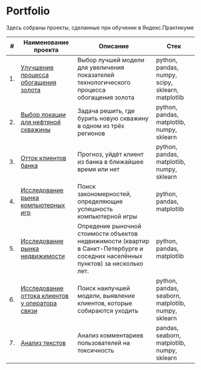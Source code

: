 # Portfolio

Здесь собраны проекты, сделанные при обучении в Яндекс.Практикуме

| #    | Наименование проекта                | Описание                                                     | Стек                                                         |
| ---- | ------------------------------------------------------------ | ------------------------------------------------------------ | ------------------------------------------------------------ |
| 1.   | [Улучшение процесса обогащения золота](https://github.com/NatalyYash/Portfolio/tree/5668b560fba163a54c90fcab42feaf48945a85db/Gold%20recovery) | Выбор лучшей модели для увеличения <br/>показателей технологического процесса <br/>обогащения золота | python, pandas, numpy, scipy, sklearn, matplotlib       |
| 2.   | [Выбор локации для нефтяной скважины](https://github.com/NatalyYash/Portfolio/tree/5668b560fba163a54c90fcab42feaf48945a85db/%D0%A1hoosing%20a%20location%20for%20an%20oil%20well) | Задача решить, где бурить новую скважину в одном из трёх регионов | python, pandas, matplotlib, numpy, sklearn |
| 3.   | [Отток клиентов банка](https://github.com/NatalyYash/Portfolio/tree/5668b560fba163a54c90fcab42feaf48945a85db/Outflow%20of%20bank%20customers) | Прогноз, уйдёт клиент из банка в ближайшее время или нет             | python, pandas, matplotlib, numpy, sklearn |
| 4.   | [Исследование рынка компьютерных игр](https://github.com/NatalyYash/Portfolio/tree/6a9ce45ea8aaa9d5f68aedb0a8fa3ee0709c1084/Games_market_reseach) | Поиск закономерностей, определяющие успешность компьютерной игры             | python, pandas, matplotlib |
| 5.   | [Исследование рынка недвижимости](https://github.com/NatalyYash/Portfolio/tree/6a9ce45ea8aaa9d5f68aedb0a8fa3ee0709c1084/Real_estate_market_research) | Опредение рыночной стоимости объектов недвижимости (квартир в Санкт-Петербурге и соседних населённых пунктов) за несколько лет.             | python, pandas, matplotlib |
| 6.   | [Исследование оттока клиентов у оператора связи](https://github.com/NatalyYash/Portfolio/tree/7ff71ab89ceaee0f604c426670d793c8d0b4912f/Outflow%20of%20provider) | Поиск наилучшей модели, выявление клиентов, которые собираются уходить             | python, pandas, seaborn, matplotlib, numpy, sklearn|
| 7.   | [Анализ текстов](https://github.com/aq2003/Portfolio/tree/main/Analyzing%20Texts) | Анализ комментариев пользователей на токсичность             | pandas, seaborn, matplotlib, numpy, sklearn |
